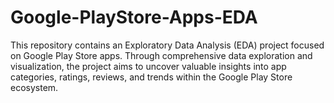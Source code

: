 # Google-PlayStore-Apps-EDA
This repository contains an Exploratory Data Analysis (EDA) project focused on Google Play Store apps. Through comprehensive data exploration and visualization, the project aims to uncover valuable insights into app categories, ratings, reviews, and trends within the Google Play Store ecosystem. 
